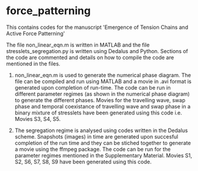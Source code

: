 # force_patterning
This contains codes for the manuscript 'Emergence of Tension Chains and Active Force Patterning'

The file non_linear_eqn.m is written in MATLAB and the file stresslets_segregation.py is written using Dedalus and Python. Sections of the code are commented and details on how to compile the code are mentioned in the files.

1) non_linear_eqn.m is used to generate the numerical phase diagram. The file can be compiled and run using MATLAB and a movie in .avi format is generated upon completion of run-time. The code can be run in different parameter regimes (as shown in the numerical phase diagram) to generate the different phases. Movies for the travelling wave, swap phase and temporal coexistance of travelling wave and swap phase in a binary mixture of stresslets have been generated using this code i.e. Movies S3, S4, S5.

2) The segregation regime is analysed using codes written in the Dedalus scheme. Snapshots (images) in time are generated upon succesful completion of the run time and they can be stiched together to generate a movie using the ffmpeg package.
The code can be run for the parameter regimes mentioned in the Supplementary Material. Movies S1, S2, S6, S7, S8, S9 have been generated using this code. 
